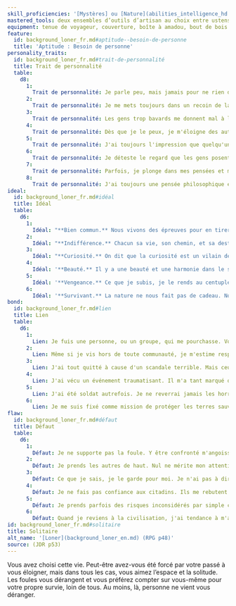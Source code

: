 ```yaml
---
skill_proficiencies: '[Mystères] ou [Nature](abilities_intelligence_hd.md#nature) ou [Théologie], [Survie](abilities_wisdom_hd.md#survie).'
mastered_tools: deux ensembles d’outils d’artisan au choix entre ustensiles de cuisinier, outils de tanneur, de potier, de forgeron, de tisserand ou de menuisier.
equipment: tenue de voyageur, couverture, boîte à amadou, bout de bois taillé ou pierre étrange portée comme un talisman, matériel de pêche, bourse contenant 10 sous.
feature:
  id: background_loner_fr.md#aptitude--besoin-de-personne
  title: 'Aptitude : Besoin de personne'
personality_traits:
  id: background_loner_fr.md#trait-de-personnalité
  title: Trait de personnalité
  table:
    d8:
      1:
        Trait de personnalité: Je parle peu, mais jamais pour ne rien dire.
      2:
        Trait de personnalité: Je me mets toujours dans un recoin de la pièce pour mieux observer mon environnement.
      3:
        Trait de personnalité: Les gens trop bavards me donnent mal à la tête. J'apprécie le calme avant tout.
      4:
        Trait de personnalité: Dès que je le peux, je m'éloigne des autres, et des lieux habités, afin de retrouver la nature et la solitude qui sont miennes.
      5:
        Trait de personnalité: J'ai toujours l'impression que quelqu'un me suit quand je suis en ville.
      6:
        Trait de personnalité: Je déteste le regard que les gens posent sur moi. Ils me jugent, je le sais.
      7:
        Trait de personnalité: Parfois, je plonge dans mes pensées et m'y perds. Et cela se voit.
      8:
        Trait de personnalité: J'ai toujours une pensée philosophique et profonde appropriée à la situation.
ideal:
  id: background_loner_fr.md#idéal
  title: Idéal
  table:
    d6:
      1:
        Idéal: "**Bien commun.** Nous vivons des épreuves pour en tirer des enseignements que nous transmettons aux autres. J'aide ceux qui en ont besoin."
      2:
        Idéal: "**Indifférence.** Chacun sa vie, son chemin, et sa destinée. Je ne me mêle pas des affaires des autres, cela n'apporte que des problèmes."
      3:
        Idéal: "**Curiosité.** On dit que la curiosité est un vilain défaut. Je pense au contraire qu'elle mène à la connaissance et au perfectionnement."
      4:
        Idéal: '**Beauté.** Il y a une beauté et une harmonie dans le sauvage, et je ne laisserai personne les altérer.'
      5:
        Idéal: '**Vengeance.** Ce que je subis, je le rends au centuple.'
      6:
        Idéal: '**Survivant.** La nature ne nous fait pas de cadeau. Nous devons tous savoir nous débrouiller seuls.'
bond:
  id: background_loner_fr.md#lien
  title: Lien
  table:
    d6:
      1:
        Lien: Je fuis une personne, ou un groupe, qui me pourchasse. Voilà pourquoi je reste seul.
      2:
        Lien: Même si je vis hors de toute communauté, je m'estime responsable de la sécurité de villageois qui m'accueillent quand je viens commercer avec eux.
      3:
        Lien: J'ai tout quitté à cause d'un scandale terrible. Mais ceux que j'aime restent dans mon coeur à chaque instant.
      4:
        Lien: J'ai vécu un événement traumatisant. Il m'a tant marqué que je reste seul, de peur d'en infliger les conséquences aux autres.
      5:
        Lien: J'ai été soldat autrefois. Je ne reverrai jamais les horreurs de la guerre.
      6:
        Lien: Je me suis fixé comme mission de protéger les terres sauvages qui m'accueillent des déprédations des êtres dits civilisés.
flaw:
  id: background_loner_fr.md#défaut
  title: Défaut
  table:
    d6:
      1:
        Défaut: Je ne supporte pas la foule. Y être confronté m'angoisse au plus haut point.
      2:
        Défaut: Je prends les autres de haut. Nul ne mérite mon attention.
      3:
        Défaut: Ce que je sais, je le garde pour moi. Je n'ai pas à dire ce que je ne veux pas dire.
      4:
        Défaut: Je ne fais pas confiance aux citadins. Ils me rebutent.
      5:
        Défaut: Je prends parfois des risques inconsidérés par simple curiosité.
      6:
        Défaut: Quand je reviens à la civilisation, j'ai tendance à m'abandonner aux plaisirs qu'elle m'offre. Un peu trop, parfois.
id: background_loner_fr.md#solitaire
title: Solitaire
alt_name: '[Loner](background_loner_en.md) (RPG p48)'
source: (JDR p53)
---
```


Vous avez choisi cette vie. Peut-être avez-vous été forcé par votre passé à vous éloigner, mais dans tous les cas, vous aimez l’espace et la solitude. Les foules vous dérangent et vous préférez compter sur vous-même pour votre propre survie, loin de tous. Au moins, là, personne ne vient vous déranger.


